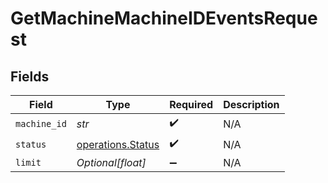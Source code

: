 # GetMachineMachineIDEventsRequest


## Fields

| Field                                                  | Type                                                   | Required                                               | Description                                            |
| ------------------------------------------------------ | ------------------------------------------------------ | ------------------------------------------------------ | ------------------------------------------------------ |
| `machine_id`                                           | *str*                                                  | :heavy_check_mark:                                     | N/A                                                    |
| `status`                                               | [operations.Status](../../models/operations/status.md) | :heavy_check_mark:                                     | N/A                                                    |
| `limit`                                                | *Optional[float]*                                      | :heavy_minus_sign:                                     | N/A                                                    |